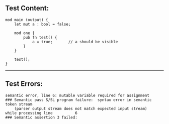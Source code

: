 
Test Content: 
-------------------------
```
mod main (output) {
    let mut a : bool = false;

    mod one {
        pub fn test() {
            a = true;       // a should be visible
        }
    }

    test();
}
```
------------------------

Test Errors:
-------------------------
```
semantic error, line 6: mutable variable required for assignment
### Semantic pass S/SL program failure:  syntax error in semantic token stream
    (parser output stream does not match expected input stream)
while processing line          6
### Semantic assertion 3 failed: 
```
